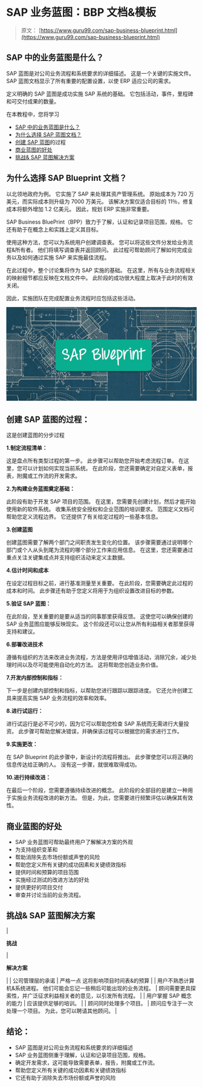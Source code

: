 # SAP 业务蓝图：BBP 文档&模板

> 原文： [https://www.guru99.com/sap-business-blueprint.html](https://www.guru99.com/sap-business-blueprint.html)

## SAP 中的业务蓝图是什么？

SAP 蓝图是对公司业务流程和系统要求的详细描述。 这是一个关键的实施文件。 SAP 蓝图文档显示了所有重要的配置设置，以使 ERP 适应公司的需求。

定义明确的 SAP 蓝图是成功实施 SAP 系统的基础。 它包括活动，事件，里程碑和可交付成果的数量。

在本教程中，您将学习

*   [SAP 中的业务蓝图是什么？](#1)
*   [为什么选择 SAP 蓝图文档？](#2)
*   [创建 SAP 蓝图](#3)的过程
*   [商业蓝图的好处](#4)
*   [挑战& SAP 蓝图解决方案](#5)

## 为什么选择 SAP Blueprint 文档？

以北领地政府为例。 它实施了 SAP 来处理其资产管理系统。 原始成本为 720 万美元，而实际成本则升级为 7000 万美元。 该解决方案仅适合目标的 11％，修复成本将额外增加 1.2 亿美元。 因此，规划 ERP 实施非常重要。

SAP Business BluePrint（BPP）致力于了解，认证和记录项目范围，规格。 它还有助于在概念上和实践上定义其目标。

使用这种方法，您可以为系统用户创建调查表。 您可以将这些文件分发给业务流程&所有者。 他们将填写调查表并返回顾问。 此过程可帮助顾问了解如何完成业务以及如何通过实施 SAP 来实施最佳流程。

在此过程中，整个讨论集将作为 SAP 实施的基础。 在这里，所有与业务流程相关的映射细节都应反映在文档文件中。 此阶段的成功很大程度上取决于此时的有效关闭。

因此，实施团队在完成配置业务流程时应包括这些活动。

![](img/9378b7bc6f335c3b955643d9699052e4.png)

## 创建 SAP 蓝图的过程：

这是创建蓝图的分步过程

**1.制定流程清单：**

这是盘点所有类型过程的第一步。 此步骤可以帮助您开始考虑流程订单。 在这里，您可以计划如何实现当前系统。 在此阶段，您还需要确定对自定义表单，报表，附魔或工作流的开发需求。

**2.为构建业务蓝图奠定基础：**

此阶段有助于开发 SAP 项目的范围。 在这里，您需要先创建计划，然后才能开始使用新的软件系统。 收集系统安全授权和企业范围的培训要求。 范围定义文档可帮助您定义流程边界。 它还提供了有关给定过程的一些基本信息。

**3.创建蓝图**

创建蓝图需要了解两个部门之间职责发生变化的位置。 该步骤需要通过说明哪个部门或个人从头到尾为流程的哪个部分工作来应用信息。 在这里，您还需要通过重点关注关键集成点并支持组织活动来定义主数据。

**4.估计时间和成本**

在设定过程目标之前，进行基准测量至关重要。 在此阶段，您需要确定此过程的成本和时间。 此步骤还有助于您定义将用于为组织设置改进目标的参数。

**5.验证 SAP 蓝图：**

在此阶段，至关重要的是要从适当的同事那里获得反馈。 这使您可以确保创建的 SAP 业务蓝图应能够反映现实。 这个阶段还可以让您从所有利益相关者那里获得支持和建议。

**6.部署改进技术**

遵循有组织的方法来改进业务流程，方法是使用评估增值活动，消除冗余，减少处理时间以及尽可能使用自动化的方法。 这将帮助您创造业务价值。

**7.开发内部控制和指标：**

下一步是创建内部控制和指标，以帮助您进行跟踪以跟踪进度。 它还允许创建工具来提高实施 SAP 业务流程的效率和效率。

**8.进行试运行：**

进行试运行是必不可少的，因为它可以帮助您检查 SAP 系统而无需进行大量投资。 此步骤可帮助您解决错误，并确保该过程可以根据您的需求进行工作。

**9.实施更改：**

在 SAP Blueprint 的此步骤中，新设计的流程将推出。 此步骤使您可以将正确的信息传达给正确的人。 没有这一步骤，就很难取得成功。

**10.进行持续改进：**

在最后一个阶段，您需要遵循持续改进的概念。 此阶段的全部目的是建立一种用于实施业务流程改进的新方法。 但是，为此，您需要进行频繁评估以确保其有效性。

## 商业蓝图的好处

*   SAP 业务蓝图可帮助最终用户了解解决方案的外观
*   为支持组织变革和
*   帮助消除失去市场份额或声誉的风险
*   帮助您定义所有关键的成功因素和关键绩效指标
*   提供时间和预算的项目范围
*   实施经过测试的改进方法的好处
*   提供更好的项目交付
*   审查并讨论当前的业务流程。

## 挑战& SAP 蓝图解决方案

| 

**挑战**

 | 

**解决方案**

 |
| 公司管理层的承诺 | 严格一点 这将影响项目时间表&的预算 |
| 用户不熟悉计算机&系统进程。 他们可能会忘记一些稍后可能出现的业务流程。 | 顾问需要更具探索性，并广泛征求利益相关者的意见，以引发所有流程。 |
| 用户掌握 SAP 概念的能力 | 应该提供足够的培训。 |
| 顾问同时处理多个项目。 | 顾问应专注于一次处理一个项目。 为此，您可以聘请其他顾问。 |

## 结论：

*   SAP 蓝图是对公司业务流程和系统要求的详细描述
*   SAP 业务蓝图侧重于理解，认证和记录项目范围，规格。
*   确定开发需求，这可能导致需要表单，报告，附魔或工作流。
*   帮助您定义所有关键的成功因素和关键绩效指标
*   它还有助于消除失去市场份额或声誉的风险